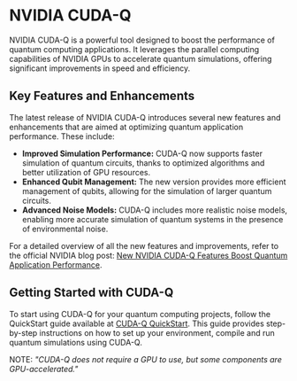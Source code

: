 # NVIDIA CUDA-Q

NVIDIA CUDA-Q is a powerful tool designed to boost the performance of quantum computing applications. It leverages the parallel computing capabilities of NVIDIA GPUs to accelerate quantum simulations, offering significant improvements in speed and efficiency.

## Key Features and Enhancements

The latest release of NVIDIA CUDA-Q introduces several new features and enhancements that are aimed at optimizing quantum application performance. These include:

- **Improved Simulation Performance:** CUDA-Q now supports faster simulation of quantum circuits, thanks to optimized algorithms and better utilization of GPU resources.
- **Enhanced Qubit Management:** The new version provides more efficient management of qubits, allowing for the simulation of larger quantum circuits.
- **Advanced Noise Models:** CUDA-Q includes more realistic noise models, enabling more accurate simulation of quantum systems in the presence of environmental noise.

For a detailed overview of all the new features and improvements, refer to the official NVIDIA blog post: [New NVIDIA CUDA-Q Features Boost Quantum Application Performance](https://developer.nvidia.com/blog/new-nvidia-cuda-q-features-boost-quantum-application-performance/).

## Getting Started with CUDA-Q

To start using CUDA-Q for your quantum computing projects, follow the QuickStart guide available at [CUDA-Q QuickStart](https://nvidia.github.io/cuda-quantum/latest/using/quick_start.html). This guide provides step-by-step instructions on how to set up your environment, compile and run quantum simulations using CUDA-Q.  

NOTE: *"CUDA-Q does not require a GPU to use, but some components are GPU-accelerated."*
